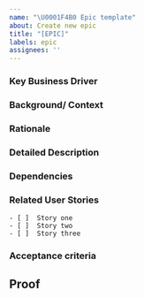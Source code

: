 ```yaml
---
name: "\U0001F4B0 Epic template"
about: Create new epic
title: "[EPIC]"
labels: epic
assignees: '' 
---
```

<!-- These are indicative fields. Adjust according to your org/ project's necessities --> 

### Key Business Driver
<!-- The business driver that necessitates this change and how the lack of it impacts --> 

### Background/ Context

### Rationale
<!-- How building this will create an impact on the organization/ business. Be descriptive --> 

### Detailed Description 

### Dependencies
<!-- Other prior business/ technical dependencies -->

### Related User Stories
```tasklist
- [ ]  Story one
- [ ]  Story two
- [ ]  Story three
```

### Acceptance criteria

## Proof ##
